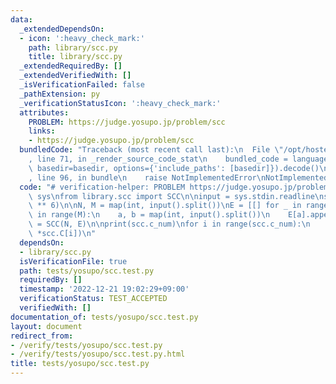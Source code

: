 ```yaml
---
data:
  _extendedDependsOn:
  - icon: ':heavy_check_mark:'
    path: library/scc.py
    title: library/scc.py
  _extendedRequiredBy: []
  _extendedVerifiedWith: []
  _isVerificationFailed: false
  _pathExtension: py
  _verificationStatusIcon: ':heavy_check_mark:'
  attributes:
    PROBLEM: https://judge.yosupo.jp/problem/scc
    links:
    - https://judge.yosupo.jp/problem/scc
  bundledCode: "Traceback (most recent call last):\n  File \"/opt/hostedtoolcache/PyPy/3.7.13/x64/site-packages/onlinejudge_verify/documentation/build.py\"\
    , line 71, in _render_source_code_stat\n    bundled_code = language.bundle(stat.path,\
    \ basedir=basedir, options={'include_paths': [basedir]}).decode()\n  File \"/opt/hostedtoolcache/PyPy/3.7.13/x64/site-packages/onlinejudge_verify/languages/python.py\"\
    , line 96, in bundle\n    raise NotImplementedError\nNotImplementedError\n"
  code: "# verification-helper: PROBLEM https://judge.yosupo.jp/problem/scc\nimport\
    \ sys\nfrom library.scc import SCC\n\ninput = sys.stdin.readline\nsys.setrecursionlimit(10\
    \ ** 6)\n\nN, M = map(int, input().split())\nE = [[] for _ in range(N)]\nfor _\
    \ in range(M):\n    a, b = map(int, input().split())\n    E[a].append(b)\nscc\
    \ = SCC(N, E)\n\nprint(scc.c_num)\nfor i in range(scc.c_num):\n    print(len(scc.C[i]),\
    \ *scc.C[i])\n"
  dependsOn:
  - library/scc.py
  isVerificationFile: true
  path: tests/yosupo/scc.test.py
  requiredBy: []
  timestamp: '2022-12-21 19:02:29+09:00'
  verificationStatus: TEST_ACCEPTED
  verifiedWith: []
documentation_of: tests/yosupo/scc.test.py
layout: document
redirect_from:
- /verify/tests/yosupo/scc.test.py
- /verify/tests/yosupo/scc.test.py.html
title: tests/yosupo/scc.test.py
---
```

